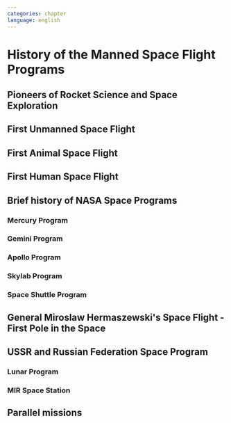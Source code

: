 ```yaml
---
categories: chapter
language: english
---
```


# History of the Manned Space Flight Programs

## Pioneers of Rocket Science and Space Exploration

## First Unmanned Space Flight

## First Animal Space Flight

## First Human Space Flight

## Brief history of NASA Space Programs
### Mercury Program
### Gemini Program
### Apollo Program
### Skylab Program
### Space Shuttle Program

## General Miroslaw Hermaszewski's Space Flight - First Pole in the Space

## USSR and Russian Federation Space Program
### Lunar Program
### MIR Space Station

## Parallel missions
